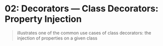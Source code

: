 # 02: Decorators &mdash; Class Decorators: Property Injection
> illustrates one of the common use cases of class decorators: the injection of properties on a given class

